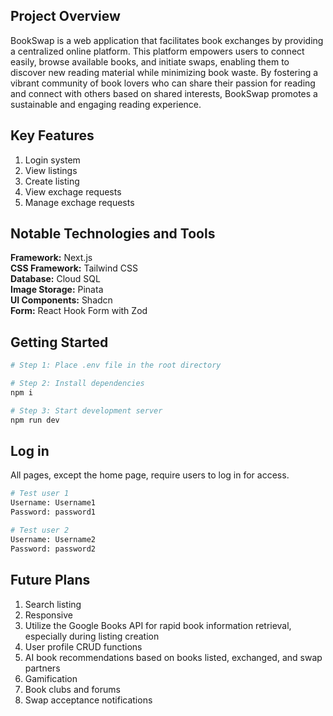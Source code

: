 ## Project Overview

BookSwap is a web application that facilitates book exchanges by providing a centralized online platform. This platform empowers users to connect easily, browse available books, and initiate swaps, enabling them to discover new reading material while minimizing book waste. By fostering a vibrant community of book lovers who can share their passion for reading and connect with others based on shared interests, BookSwap promotes a sustainable and engaging reading experience.

## Key Features

<ol>
    <li>Login system</li>
    <li>View listings</li>
    <li>Create listing</li>
    <li>View exchage requests</li>
    <li>Manage exchage requests</li>
</ol>

## Notable Technologies and Tools

<div><b>Framework:</b> Next.js</div>
<div><b>CSS Framework:</b> Tailwind CSS</div>
<div><b>Database:</b> Cloud SQL</div>
<div><b>Image Storage:</b> Pinata</div>
<div><b>UI Components:</b> Shadcn</div>
<div><b>Form:</b> React Hook Form with Zod</div>

## Getting Started

```bash
# Step 1: Place .env file in the root directory

# Step 2: Install dependencies
npm i

# Step 3: Start development server
npm run dev
```

## Log in

All pages, except the home page, require users to log in for access.

```bash
# Test user 1
Username: Username1
Password: password1

# Test user 2
Username: Username2
Password: password2
```

## Future Plans

<ol>
    <li>Search listing</li>
    <li>Responsive</li>
    <li>Utilize the Google Books API for rapid book information retrieval, especially during listing creation</li>
    <li>User profile CRUD functions</li>
    <li>AI book recommendations based on books listed, exchanged, and swap partners</li>
    <li>Gamification</li>
    <li>Book clubs and forums</li>
    <li>Swap acceptance notifications</li>
</ol>